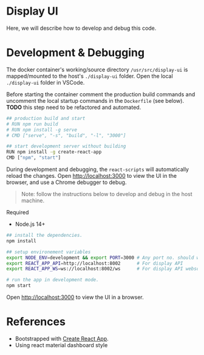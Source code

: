 # Display UI

Here, we will describe how to develop and debug this code.

# Development & Debugging

The docker container's working/source directory `/usr/src/display-ui` is mapped/mounted to the host's `./display-ui` folder. Open the local `./display-ui` folder in VSCode.

Before starting the container comment the production build commands and uncomment the local startup commands in the `Dockerfile` (see below). **TODO** this step need to be refactored and automated.

```bash
## production build and start
# RUN npm run build
# RUN npm install -g serve
# CMD ["serve", "-s", "build", "-l", "3000"]

## start development server without building
RUN npm install -g create-react-app
CMD ["npm", "start"]
```

During development and debugging, the `react-scripts` will automatically reload the changes. Open [http://localhost:3000](http://localhost:3000) to view the UI in the browser, and use a Chrome debugger to debug.

> Note: follow the instructions below to develop and debug in the host machine.

Required

- Node.js 14+

```bash
## install the dependencies.
npm install

## setup environement variables
export NODE_ENV=development && export PORT=3000 # Any port no. should work
export REACT_APP_API=http://localhost:8002      # For display API
export REACT_APP_WS=ws://localhost:8002/ws      # For display API websocket

# run the app in development mode.
npm start
```

Open [http://localhost:3000](http://localhost:3000) to view the UI in a browser.

# References

- Bootstrapped with [Create React App](https://github.com/facebook/create-react-app).
- Using react material dashboard style
